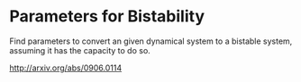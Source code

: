 # Parameters for Bistability

Find parameters to convert an given dynamical system to a bistable system, assuming it has the capacity to do so.

http://arxiv.org/abs/0906.0114
